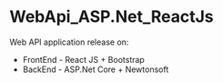 # WebApi_ASP.Net_ReactJs

Web API application release on:
* FrontEnd - React JS + Bootstrap
* BackEnd - ASP.Net Core + Newtonsoft
